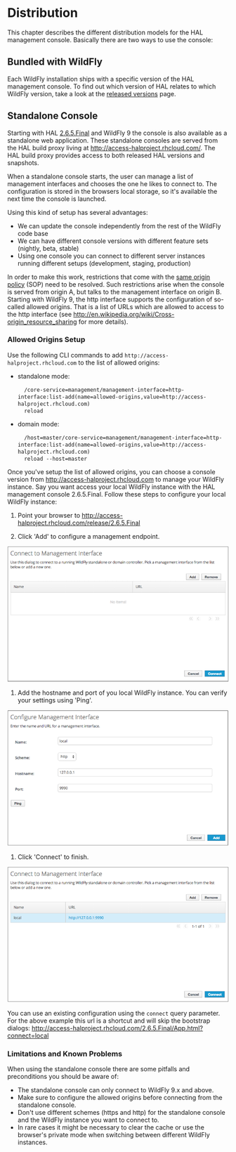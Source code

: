 # Distribution

This chapter describes the different distribution models for the HAL management console. Basically there are two ways to use the console:
   
## Bundled with WildFly

Each WildFly installation ships with a specific version of the HAL management console. To find out which version of HAL relates to which WildFly version, take a look at the [released versions](versions/index.html) page. 

## Standalone Console

Starting with HAL [2.6.5.Final](versions/2.6.5.Final.md) and WildFly 9 the console is also available as a standalone web application. These standalone consoles are served from the HAL build proxy living at http://access-halproject.rhcloud.com/. The HAL build proxy provides access to both released HAL versions and snapshots. 

When a standalone console starts, the user can manage a list of management interfaces and chooses the one he likes to connect to. The configuration is stored in the browsers local storage, so it's available the next time the console is launched. 

Using this kind of setup has several advantages:

- We can update the console independently from the rest of the WildFly code base
- We can have different console versions with different feature sets (nightly, beta, stable)
- Using one console you can connect to different server instances running different setups (development, staging, production)

In order to make this work, restrictions that come with the [same origin policy](http://en.wikipedia.org/wiki/Same_origin_policy) (SOP) need to be resolved. Such restrictions arise when the console is served from origin A, but talks to the management interface on origin B. Starting with WildFly 9, the http interface supports the configuration of so-called allowed origins. That is a list of URLs which are allowed to access to the http interface (see http://en.wikipedia.org/wiki/Cross-origin_resource_sharing for more details).

### Allowed Origins Setup

Use the following CLI commands to add `http://access-halproject.rhcloud.com` to the list of allowed origins:

- standalone mode: 

        /core-service=management/management-interface=http-interface:list-add(name=allowed-origins,value=http://access-halproject.rhcloud.com)
        reload
    
- domain mode:

        /host=master/core-service=management/management-interface=http-interface:list-add(name=allowed-origins,value=http://access-halproject.rhcloud.com)
        reload --host=master

Once you've setup the list of allowed origins, you can choose a console version from http://access-halproject.rhcloud.com to manage your WildFly instance. Say you want access your local WildFly instance with the HAL management console 2.6.5.Final. Follow these steps to configure your local WildFly instance:
 
1. Point your browser to http://access-halproject.rhcloud.com/release/2.6.5.Final

1. Click 'Add' to configure a management endpoint.

  ![Connect to Management Interface](/assets/images/bootstrap_server_select_0.png)

1. Add the hostname and port of you local WildFly instance. You can verify your settings using 'Ping'.

  ![Connect to Management Interface](/assets/images/bootstrap_server_select_1.png)

1. Click 'Connect' to finish. 

  ![Connect to Management Interface](/assets/images/bootstrap_server_select_2.png)

You can use an existing configuration using the `connect` query parameter. For the above example this url is a shortcut and will skip the bootstrap dialogs: http://access-halproject.rhcloud.com/2.6.5.Final/App.html?connect=local

### Limitations and Known Problems

When using the standalone console there are some pitfalls and preconditions you should be aware of:
 
- The standalone console can only connect to WildFly 9.x and above.
- Make sure to configure the allowed origins before connecting from the standalone console.
- Don't use different schemes (https and http) for the standalone console and the WildFly instance you want to connect to.
- In rare cases it might be necessary to clear the cache or use the browser's private mode when switching between different WildFly instances. 

